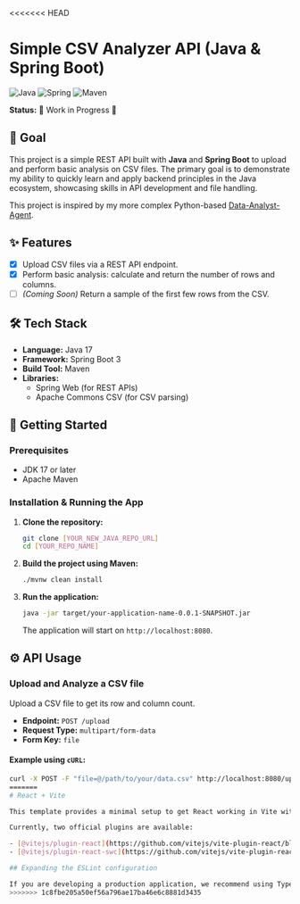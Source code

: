 <<<<<<< HEAD
# Simple CSV Analyzer API (Java & Spring Boot)

![Java](https://img.shields.io/badge/Java-ED8B00?style=for-the-badge&logo=openjdk&logoColor=white)
![Spring](https://img.shields.io/badge/Spring-6DB33F?style=for-the-badge&logo=spring&logoColor=white)
![Maven](https://img.shields.io/badge/Maven-C71A36?style=for-the-badge&logo=apache-maven&logoColor=white)

**Status:** 🚧 Work in Progress 🚧

## 🎯 Goal

This project is a simple REST API built with **Java** and **Spring Boot** to upload and perform basic analysis on CSV files. The primary goal is to demonstrate my ability to quickly learn and apply backend principles in the Java ecosystem, showcasing skills in API development and file handling.

This project is inspired by my more complex Python-based [Data-Analyst-Agent](https://github.com/riyamoun1310/Data-Analyst-Agent).

## ✨ Features

-   [x] Upload CSV files via a REST API endpoint.
-   [x] Perform basic analysis: calculate and return the number of rows and columns.
-   [ ] *(Coming Soon)* Return a sample of the first few rows from the CSV.

## 🛠️ Tech Stack

-   **Language:** Java 17
-   **Framework:** Spring Boot 3
-   **Build Tool:** Maven
-   **Libraries:**
    -   Spring Web (for REST APIs)
    -   Apache Commons CSV (for CSV parsing)

## 🚀 Getting Started

### Prerequisites

-   JDK 17 or later
-   Apache Maven

### Installation & Running the App

1.  **Clone the repository:**
    ```bash
    git clone [YOUR_NEW_JAVA_REPO_URL]
    cd [YOUR_REPO_NAME]
    ```

2.  **Build the project using Maven:**
    ```bash
    ./mvnw clean install
    ```

3.  **Run the application:**
    ```bash
    java -jar target/your-application-name-0.0.1-SNAPSHOT.jar
    ```
    The application will start on `http://localhost:8080`.

## ⚙️ API Usage

### Upload and Analyze a CSV file

Upload a CSV file to get its row and column count.

-   **Endpoint:** `POST /upload`
-   **Request Type:** `multipart/form-data`
-   **Form Key:** `file`

#### Example using `cURL`:

```bash
curl -X POST -F "file=@/path/to/your/data.csv" http://localhost:8080/upload
=======
# React + Vite

This template provides a minimal setup to get React working in Vite with HMR and some ESLint rules.

Currently, two official plugins are available:

- [@vitejs/plugin-react](https://github.com/vitejs/vite-plugin-react/blob/main/packages/plugin-react) uses [Babel](https://babeljs.io/) for Fast Refresh
- [@vitejs/plugin-react-swc](https://github.com/vitejs/vite-plugin-react/blob/main/packages/plugin-react-swc) uses [SWC](https://swc.rs/) for Fast Refresh

## Expanding the ESLint configuration

If you are developing a production application, we recommend using TypeScript with type-aware lint rules enabled. Check out the [TS template](https://github.com/vitejs/vite/tree/main/packages/create-vite/template-react-ts) for information on how to integrate TypeScript and [`typescript-eslint`](https://typescript-eslint.io) in your project.
>>>>>>> 1c8fbe205a50ef56a796ae17ba46e6c8881d3435
